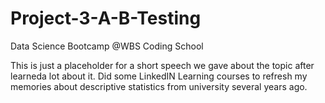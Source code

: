 # Project-3-A-B-Testing
Data Science Bootcamp @WBS Coding School

This is just  a placeholder for a short speech we gave about the topic after learneda lot about it. 
Did some LinkedIN Learning courses to refresh my memories about descriptive statistics from university several years ago.
